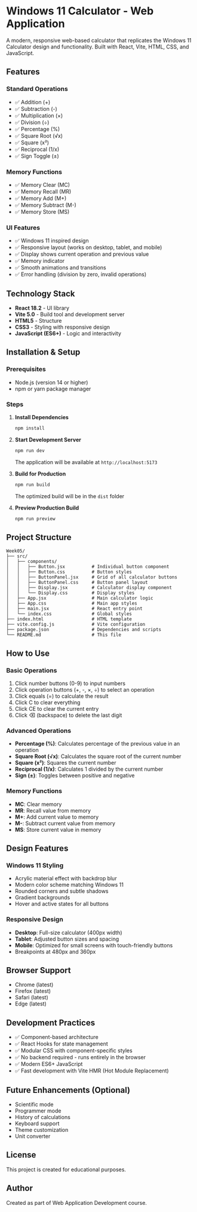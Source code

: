 # Windows 11 Calculator - Web Application

A modern, responsive web-based calculator that replicates the Windows 11 Calculator design and functionality. Built with React, Vite, HTML, CSS, and JavaScript.

## Features

### Standard Operations
- ✅ Addition (+)
- ✅ Subtraction (-)
- ✅ Multiplication (×)
- ✅ Division (÷)
- ✅ Percentage (%)
- ✅ Square Root (√x)
- ✅ Square (x²)
- ✅ Reciprocal (1/x)
- ✅ Sign Toggle (±)

### Memory Functions
- ✅ Memory Clear (MC)
- ✅ Memory Recall (MR)
- ✅ Memory Add (M+)
- ✅ Memory Subtract (M-)
- ✅ Memory Store (MS)

### UI Features
- ✅ Windows 11 inspired design
- ✅ Responsive layout (works on desktop, tablet, and mobile)
- ✅ Display shows current operation and previous value
- ✅ Memory indicator
- ✅ Smooth animations and transitions
- ✅ Error handling (division by zero, invalid operations)

## Technology Stack

- **React 18.2** - UI library
- **Vite 5.0** - Build tool and development server
- **HTML5** - Structure
- **CSS3** - Styling with responsive design
- **JavaScript (ES6+)** - Logic and interactivity

## Installation & Setup

### Prerequisites
- Node.js (version 14 or higher)
- npm or yarn package manager

### Steps

1. **Install Dependencies**
   ```bash
   npm install
   ```

2. **Start Development Server**
   ```bash
   npm run dev
   ```
   The application will be available at `http://localhost:5173`

3. **Build for Production**
   ```bash
   npm run build
   ```
   The optimized build will be in the `dist` folder

4. **Preview Production Build**
   ```bash
   npm run preview
   ```

## Project Structure

```
Week05/
├── src/
│   ├── components/
│   │   ├── Button.jsx          # Individual button component
│   │   ├── Button.css          # Button styles
│   │   ├── ButtonPanel.jsx     # Grid of all calculator buttons
│   │   ├── ButtonPanel.css     # Button panel layout
│   │   ├── Display.jsx         # Calculator display component
│   │   └── Display.css         # Display styles
│   ├── App.jsx                 # Main calculator logic
│   ├── App.css                 # Main app styles
│   ├── main.jsx                # React entry point
│   └── index.css               # Global styles
├── index.html                  # HTML template
├── vite.config.js              # Vite configuration
├── package.json                # Dependencies and scripts
└── README.md                   # This file
```

## How to Use

### Basic Operations
1. Click number buttons (0-9) to input numbers
2. Click operation buttons (+, -, ×, ÷) to select an operation
3. Click equals (=) to calculate the result
4. Click C to clear everything
5. Click CE to clear the current entry
6. Click ⌫ (backspace) to delete the last digit

### Advanced Operations
- **Percentage (%)**: Calculates percentage of the previous value in an operation
- **Square Root (√x)**: Calculates the square root of the current number
- **Square (x²)**: Squares the current number
- **Reciprocal (1/x)**: Calculates 1 divided by the current number
- **Sign (±)**: Toggles between positive and negative

### Memory Functions
- **MC**: Clear memory
- **MR**: Recall value from memory
- **M+**: Add current value to memory
- **M-**: Subtract current value from memory
- **MS**: Store current value in memory

## Design Features

### Windows 11 Styling
- Acrylic material effect with backdrop blur
- Modern color scheme matching Windows 11
- Rounded corners and subtle shadows
- Gradient backgrounds
- Hover and active states for all buttons

### Responsive Design
- **Desktop**: Full-size calculator (400px width)
- **Tablet**: Adjusted button sizes and spacing
- **Mobile**: Optimized for small screens with touch-friendly buttons
- Breakpoints at 480px and 360px

## Browser Support

- Chrome (latest)
- Firefox (latest)
- Safari (latest)
- Edge (latest)

## Development Practices

- ✅ Component-based architecture
- ✅ React Hooks for state management
- ✅ Modular CSS with component-specific styles
- ✅ No backend required - runs entirely in the browser
- ✅ Modern ES6+ JavaScript
- ✅ Fast development with Vite HMR (Hot Module Replacement)

## Future Enhancements (Optional)

- Scientific mode
- Programmer mode
- History of calculations
- Keyboard support
- Theme customization
- Unit converter

## License

This project is created for educational purposes.

## Author

Created as part of Web Application Development course.
